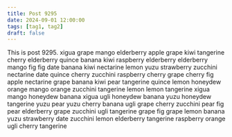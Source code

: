```yaml
---
title: Post 9295
date: 2024-09-01 12:00:00
tags: [tag1, tag2]
draft: false
---
```

This is post 9295.
xigua
grape
mango
elderberry
apple
grape
kiwi
tangerine
cherry
elderberry
quince
banana
kiwi
raspberry
elderberry
elderberry
mango
fig
fig
date
banana
kiwi
nectarine
lemon
yuzu
strawberry
zucchini
nectarine
date
quince
cherry
zucchini
raspberry
cherry
grape
cherry
fig
apple
nectarine
grape
banana
kiwi
pear
tangerine
quince
lemon
honeydew
orange
mango
orange
zucchini
tangerine
lemon
lemon
tangerine
xigua
mango
honeydew
banana
xigua
ugli
honeydew
banana
yuzu
honeydew
tangerine
yuzu
pear
yuzu
cherry
banana
ugli
grape
cherry
zucchini
pear
fig
pear
elderberry
grape
zucchini
ugli
tangerine
grape
fig
grape
lemon
banana
yuzu
strawberry
date
zucchini
lemon
elderberry
tangerine
raspberry
orange
ugli
cherry
tangerine
